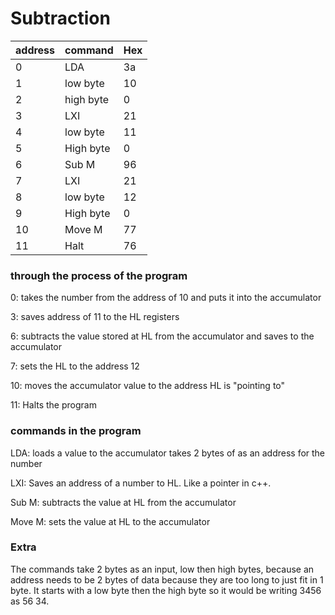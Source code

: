 # Subtraction

| address | command | Hex |
-----|--------|-------
|0|LDA|3a|
|1|low byte|10|
|2|high byte|0|
|3|LXI|21|
|4|low byte|11|
|5|High byte|0|
|6|Sub M|96|
|7|LXI|21|
|8|low byte|12|
|9|High byte|0|
|10|Move M|77|
|11|Halt|76|


### through the process of the program


0: takes the number from the address of 10 and puts it into the accumulator

3: saves address of 11 to the HL registers

6: subtracts the value stored at HL from the accumulator and saves to the accumulator

7: sets the HL to the address 12

10: moves the accumulator value to the address HL is "pointing to"

11: Halts the program


### commands in the program

LDA: loads a value to the accumulator takes 2 bytes of as an address for the number

LXI: Saves an address of a number to HL. Like a pointer in c++.

Sub M: subtracts the value at HL from the accumulator

Move M: sets the value at HL to the accumulator

### Extra

The commands take 2 bytes as an input, low then high bytes, because an address needs to be 2 bytes of data because they are too long to just fit in 1 byte. It starts with a low byte then the high byte so it would be writing 3456 as 56 34.

